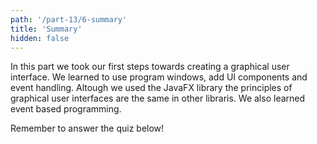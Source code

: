 ```yaml
---
path: '/part-13/6-summary'
title: 'Summary'
hidden: false
---
```




In this part we took our first steps towards creating a graphical user interface. We learned to use program windows, add UI components and event handling. Altough we used the JavaFX library the principles of graphical user interfaces are the same in other libraris. We also learned event based programming.

Remember to answer the quiz below!

<quiz id='cab88b9e-a9e2-5fe9-bcb5-6100d3a131a1'></quiz>
